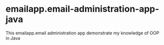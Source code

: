 # emailapp.email-administration-app-java
This emailapp.email administration app demonstrate my knowledge of OOP in Java

